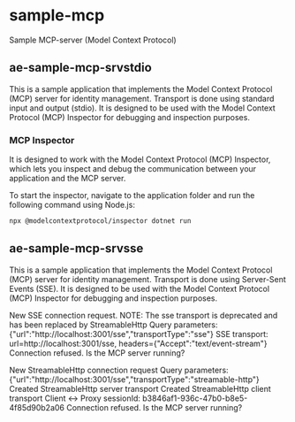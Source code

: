 # sample-mcp
Sample MCP-server  (Model Context Protocol)

## ae-sample-mcp-srvstdio

This is a sample application that implements the Model Context Protocol (MCP) server for identity management. Transport is done using standard input and output (stdio). It is designed to be used with the Model Context Protocol (MCP) Inspector for debugging and inspection purposes.

### MCP Inspector

It is designed to work with the Model Context Protocol (MCP) Inspector, which lets you inspect and debug the communication between your application and the MCP server.

To start the inspector, navigate to the application folder and run the following command using Node.js:
```bash
npx @modelcontextprotocol/inspector dotnet run
```
## ae-sample-mcp-srvsse

This is a sample application that implements the Model Context Protocol (MCP) server for identity management. Transport is done using Server-Sent Events (SSE). It is designed to be used with the Model Context Protocol (MCP) Inspector for debugging and inspection purposes.


New SSE connection request. NOTE: The sse transport is deprecated and has been replaced by StreamableHttp
Query parameters: {"url":"http://localhost:3001/sse","transportType":"sse"}
SSE transport: url=http://localhost:3001/sse, headers={"Accept":"text/event-stream"}
Connection refused. Is the MCP server running?

New StreamableHttp connection request
Query parameters: {"url":"http://localhost:3001/sse","transportType":"streamable-http"}
Created StreamableHttp server transport
Created StreamableHttp client transport
Client <-> Proxy  sessionId: b3846af1-936c-47b0-b8e5-4f85d90b2a06
Connection refused. Is the MCP server running?
